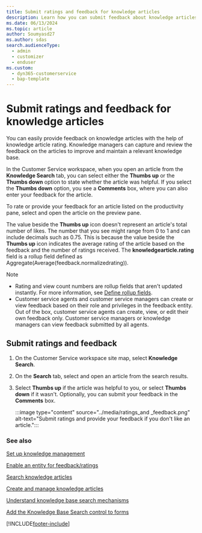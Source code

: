 ```yaml
---
title: Submit ratings and feedback for knowledge articles
description: Learn how you can submit feedback about knowledge articles in Dynamics 365 Customer Service.
ms.date: 06/13/2024
ms.topic: article
author: Soumyasd27
ms.author: sdas
search.audienceType: 
  - admin
  - customizer
  - enduser
ms.custom: 
  - dyn365-customerservice
  - bap-template
---
```


# Submit ratings and feedback for knowledge articles

You can easily provide feedback on knowledge articles with the help of knowledge article rating. Knowledge managers can capture and review the feedback on the articles to improve and maintain a relevant knowledge base.

In the Customer Service workspace, when you open an article from the **Knowledge Search** tab, you can select either the **Thumbs up** or the **Thumbs down** option to state whether the article was helpful. If you select the **Thumbs down** option, you see a **Comments** box, where you can also enter your feedback for the article.

To rate or provide your feedback for an article listed on the productivity pane, select and open the article on the preview pane.

The value beside the **Thumbs up** icon doesn't represent an article's total number of likes. The number that you see might range from 0 to 1 and can include decimals such as 0.75. This is because the value beside the **Thumbs up** icon indicates the average rating of the article based on the feedback and the number of ratings received. The **knowledgearticle.rating** field is a rollup field defined as Aggregate(Average(feedback.normalizedrating)).

> [!NOTE]
> - Rating and view count numbers are rollup fields that aren't updated instantly. For more information, see [Define rollup fields](../../customerengagement/on-premises/customize/define-rollup-fields.md). 
> - Customer service agents and customer service managers can create or view feedback based on their role and privileges in the feedback entity. Out of the box, customer service agents can create, view, or edit their own feedback only. Customer service managers or knowledge managers can view feedback submitted by all agents.

## Submit ratings and feedback

1. On the Customer Service workspace site map, select **Knowledge Search**.

1. On the **Search** tab, select and open an article from the search results.

1. Select **Thumbs up** if the article was helpful to you, or select **Thumbs down** if it wasn't. Optionally, you can submit your feedback in the **Comments** box.

    :::image type="content" source="../media/ratings_and _feedback.png" alt-text="Submit ratings and provide your feedback if you don't like an article.":::


### See also

[Set up knowledge management](../administer/set-up-knowledge-management-embedded-knowledge-search.md#set-up-knowledge-management)

[Enable an entity for feedback/ratings](/dynamics365/customer-engagement/customize/enable-entity-feedback)

[Search knowledge articles](search-knowledge-articles-csh.md#search-knowledge-articles)

[Create and manage knowledge articles](customer-service-hub-user-guide-knowledge-article.md)
 
[Understand knowledge base search mechanisms](knowledge-base-search-methods.md) 

[Add the Knowledge Base Search control to forms](../administer/add-knowledge-base-search-control-forms.md#add-the-knowledge-base-search-control-to-forms)


[!INCLUDE[footer-include](../../includes/footer-banner.md)]
